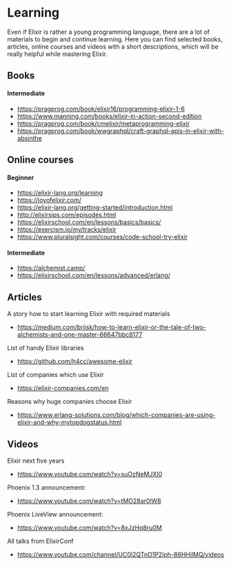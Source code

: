 # Learning

Even if Elixir is rather a young programming language, there are a lot of materials to begin and continue learning. Here you can find selected books, articles, online courses and videos with a short descriptions, which will be really helpful while mastering Elixir.

## Books

#### Intermediate

- https://pragprog.com/book/elixir16/programming-elixir-1-6
- https://www.manning.com/books/elixir-in-action-second-edition
- https://pragprog.com/book/cmelixir/metaprogramming-elixir
- https://pragprog.com/book/wwgraphql/craft-graphql-apis-in-elixir-with-absinthe

## Online courses

#### Beginner

- https://elixir-lang.org/learning
- https://joyofelixir.com/
- https://elixir-lang.org/getting-started/introduction.html
- http://elixirsips.com/episodes.html
- https://elixirschool.com/en/lessons/basics/basics/
- https://exercism.io/my/tracks/elixir
- https://www.pluralsight.com/courses/code-school-try-elixir

#### Intermediate

- https://alchemist.camp/
- https://elixirschool.com/en/lessons/advanced/erlang/

## Articles

A story how to start learning Elixir with required materials
- https://medium.com/briisk/how-to-learn-elixir-or-the-tale-of-two-alchemists-and-one-master-66647bbc8177

List of handy Elixir libraries
- https://github.com/h4cc/awesome-elixir

List of companies which use Elixir
- https://elixir-companies.com/en

Reasons why huge companies choose Elixir
- https://www.erlang-solutions.com/blog/which-companies-are-using-elixir-and-why-mytopdogstatus.html

## Videos

Elixir next five years
- https://www.youtube.com/watch?v=suOzNeMJXl0

Phoenix 1.3 announcement:
- https://www.youtube.com/watch?v=tMO28ar0lW8

Phoenix LiveView announcement:
- https://www.youtube.com/watch?v=8xJzHq8ru0M

All talks from ElixirConf
- https://www.youtube.com/channel/UC0l2QTnO1P2iph-86HHilMQ/videos
